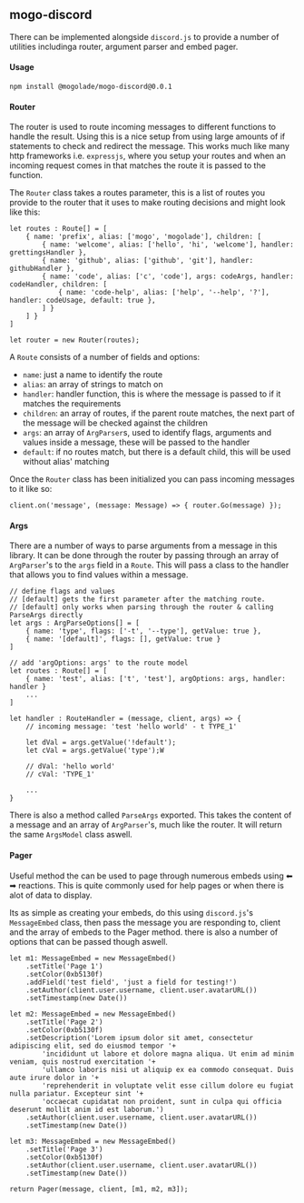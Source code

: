 ## mogo-discord

There can be implemented alongside `discord.js` to provide a number of utilities includinga router, argument parser and embed pager. 

#### Usage

```
npm install @mogolade/mogo-discord@0.0.1
```

#### Router

The router is used to route incoming messages to different functions to handle the result. Using this is a nice setup from using large amounts of if statements to check and redirect the message. This works much like many http frameworks i.e. `expressjs`, where you setup your routes and when an incoming request comes in that matches the route it is passed to the function. 

The `Router` class takes a routes parameter, this is a list of routes you provide to the router that it uses to make routing decisions and might look like this:
```
let routes : Route[] = [
    { name: 'prefix', alias: ['mogo', 'mogolade'], children: [
        { name: 'welcome', alias: ['hello', 'hi', 'welcome'], handler: grettingsHandler },
        { name: 'github', alias: ['github', 'git'], handler: githubHandler },
        { name: 'code', alias: ['c', 'code'], args: codeArgs, handler: codeHandler, children: [
            { name: 'code-help', alias: ['help', '--help', '?'], handler: codeUsage, default: true },
        ] }
    ] }
]

let router = new Router(routes);
```

A `Route` consists of a number of fields and options:
- `name`: just a name to identify the route
- `alias`: an array of strings to match on
- `handler`: handler function, this is where the message is passed to if it matches the requirements
- `children`: an array of routes, if the parent route matches, the next part of the message will be checked against the children
- `args`: an array of `ArgParser`s, used to identify flags, arguments and values inside a message, these will be passed to the handler
- `default`: if no routes match, but there is a default child, this will be used without alias' matching

Once the `Router` class has been initialized you can pass incoming messages to it like so:
```
client.on('message', (message: Message) => { router.Go(message) });
```

#### Args

There are a number of ways to parse arguments from a message in this library. It can be done through the router by passing through an array of `ArgParser`'s to the `args` field in a `Route`. This will pass a class to the handler that allows you to find values within a message.

```
// define flags and values
// [default] gets the first parameter after the matching route. 
// [default] only works when parsing through the router & calling ParseArgs directly
let args : ArgParseOptions[] = [
    { name: 'type', flags: ['-t', '--type'], getValue: true },
    { name: '[default]', flags: [], getValue: true }
]

// add 'argOptions: args' to the route model
let routes : Route[] = [
    { name: 'test', alias: ['t', 'test'], argOptions: args, handler: handler }
    ...
]

let handler : RouteHandler = (message, client, args) => {
    // incoming message: 'test 'hello world' - t TYPE_1'

    let dVal = args.getValue('!default');
    let cVal = args.getValue('type');W

    // dVal: 'hello world'
    // cVal: 'TYPE_1'

    ...
}
```

There is also a method called `ParseArgs` exported. This takes the content of a message and an array of `ArgParser`'s, much like the router. It will return the same `ArgsModel` class aswell.

#### Pager

Useful method the can be used to page through numerous embeds using ⬅ ➡ reactions. This is quite commonly used for help pages or when there is alot of data to display.

Its as simple as creating your embeds, do this using `discord.js`'s `MessageEmbed` class, then pass the message you are responding to, client and the array of embeds to the Pager method. there is also a number of options that can be passed though aswell.

```
let m1: MessageEmbed = new MessageEmbed()
    .setTitle('Page 1')
    .setColor(0xb5130f)
    .addField('test field', 'just a field for testing!')
    .setAuthor(client.user.username, client.user.avatarURL())
    .setTimestamp(new Date())

let m2: MessageEmbed = new MessageEmbed()
    .setTitle('Page 2')
    .setColor(0xb5130f)
    .setDescription('Lorem ipsum dolor sit amet, consectetur adipiscing elit, sed do eiusmod tempor '+
        'incididunt ut labore et dolore magna aliqua. Ut enim ad minim veniam, quis nostrud exercitation '+
        'ullamco laboris nisi ut aliquip ex ea commodo consequat. Duis aute irure dolor in '+
        'reprehenderit in voluptate velit esse cillum dolore eu fugiat nulla pariatur. Excepteur sint '+
        'occaecat cupidatat non proident, sunt in culpa qui officia deserunt mollit anim id est laborum.')
    .setAuthor(client.user.username, client.user.avatarURL())
    .setTimestamp(new Date())

let m3: MessageEmbed = new MessageEmbed()
    .setTitle('Page 3')
    .setColor(0xb5130f)
    .setAuthor(client.user.username, client.user.avatarURL())
    .setTimestamp(new Date())

return Pager(message, client, [m1, m2, m3]);
```
